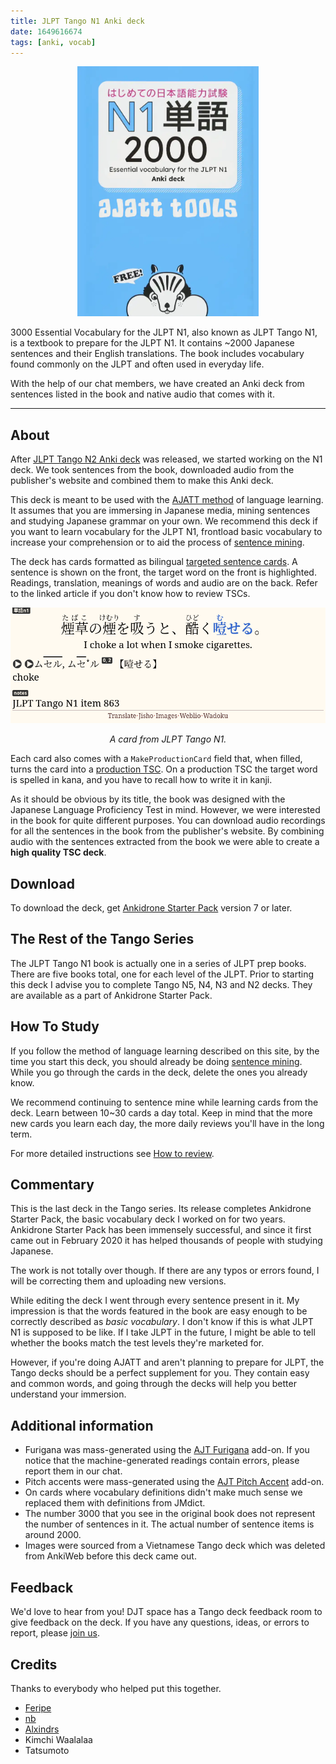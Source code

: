 ```yaml
---
title: JLPT Tango N1 Anki deck
date: 1649616674
tags: [anki, vocab]
---
```


<p align="center">
<img src="img/tango_n1.webp" alt="cover" style="max-height: 400px;">
</p>

3000 Essential Vocabulary for the JLPT N1,
also known as JLPT Tango N1,
is a textbook to prepare for the JLPT N1.
It contains ~2000 Japanese sentences and their English translations.
The book includes vocabulary found commonly on the JLPT and often used in everyday life.

With the help of our chat members,
we have created an Anki deck from
sentences listed in the book
and native audio that comes with it.

****

## About

After [JLPT Tango N2 Anki deck](jlpt-tango-n2-anki-deck.html) was released,
we started working on the N1 deck.
We took sentences from the book,
downloaded audio from the publisher's website
and combined them to make this Anki deck.

This deck is meant to be used with the
[AJATT method](table-of-contents.html)
of language learning.
It assumes that you are immersing in Japanese media,
mining sentences
and studying Japanese grammar
on your own.
We recommend this deck if you want to learn vocabulary for the JLPT N1,
frontload <span title="We find JLPT N1 vocabulary rather basic">basic vocabulary</span>
to increase your comprehension or to aid the process of [sentence mining](sentence-mining.html).

The deck has cards formatted as bilingual
[targeted sentence cards](discussing-various-card-templates.html#targeted-sentence-cards).
A sentence is shown on the front,
the target word on the front is highlighted.
Readings, translation, meanings of words and audio are on the back.
Refer to the linked article if you don't know how to review TSCs.

<p align="center"><img class="shadow" src="img/tango-n1-card.webp" alt="screenshot"></p>
<p align="center"><i>A card from JLPT Tango N1.</i></p>

Each card also comes with a `MakeProductionCard` field that, when filled, turns the card into a
[production TSC](writing-japanese.html#writing-kanji).
On a production TSC the target word is spelled in kana,
and you have to recall how to write it in kanji.

As it should be obvious by its title,
the book was designed with the Japanese Language Proficiency Test in mind.
However, we were interested in the book for quite different purposes.
You can download audio recordings
for all the sentences in the book from the publisher's website.
By combining audio with the sentences extracted from the book
we were able to create a **high quality TSC deck**.

## Download

To download the deck, get [Ankidrone Starter Pack](basic-vocabulary.html) version 7 or later.

## The Rest of the Tango Series

The JLPT Tango N1 book is actually one in a series of JLPT prep books.
There are five books total, one for each level of the JLPT.
Prior to starting this deck I advise you to complete Tango N5, N4, N3 and N2 decks.
They are available as a part of Ankidrone Starter Pack.

## How To Study

If you follow the method of language learning described on this site,
by the time you start this deck,
you should already be doing [sentence mining](sentence-mining.html).
While you go through the cards in the deck,
delete the ones you already know.

We recommend continuing to sentence mine
while learning cards from the deck.
Learn between 10~30 cards a day total.
Keep in mind that the more new cards you learn each day,
the more daily reviews you'll have in the long term.

For more detailed instructions
see [How to review](how-to-review.html).

## Commentary

This is the last deck in the Tango series.
Its release completes Ankidrone Starter Pack,
the basic vocabulary deck I worked on for two years.
Ankidrone Starter Pack has been immensely successful,
and since it first came out in February 2020
it has helped thousands of people with studying Japanese.

The work is not totally over though.
If there are any typos or errors found,
I will be correcting them and uploading new versions.

While editing the deck I went through every sentence present in it.
My impression is that
the words featured in the book are easy enough
to be correctly described as *basic vocabulary*.
I don't know if this is what JLPT N1 is supposed to be like.
If I take JLPT in the future, I might be able to tell
whether the books match the test levels they're marketed for.

However,
if you're doing AJATT and aren't planning to prepare for JLPT,
the Tango decks should be a perfect supplement for you.
They contain easy and common words,
and going through the decks will help you better understand your immersion.

## Additional information

* Furigana was mass-generated using the
[AJT Furigana](https://ankiweb.net/shared/info/1344485230)
add-on.
If you notice that the machine-generated readings contain errors,
please report them in our chat.
* Pitch accents were mass-generated using the
[AJT Pitch Accent](https://ankiweb.net/shared/info/1225470483)
add-on.
* On cards where vocabulary definitions didn't make much sense
we replaced them with definitions from JMdict.
* The number 3000 that you see in the original book
does not represent the number of sentences in it.
The actual number of sentence items is around 2000.
* Images were sourced from a Vietnamese Tango deck
which was deleted from AnkiWeb before this deck came out.

## Feedback

We'd love to hear from you!
DJT space has a Tango deck feedback room to give feedback on the deck.
If you have any questions, ideas, or errors to report, please
[join us](join-our-community.html).

## Credits

Thanks to everybody who helped put this together.

* [Feripe](https://t.me/frowkie)
* [nb](https://matrix.to/#/@nb:halogen.city)
* [Alxindrs](https://t.me/Alxindrs)
* Kimchi Waalalaa
* Tatsumoto
